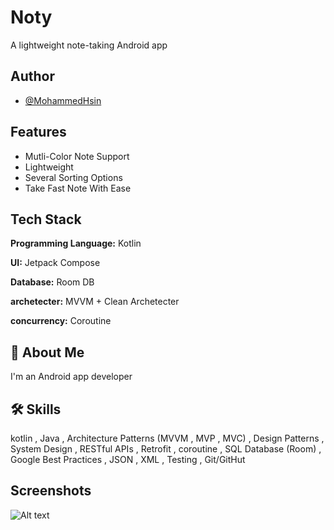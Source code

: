 
# Noty

A lightweight note-taking Android app


## Author

- [@MohammedHsin](https://www.github.com/MohammedHsin)


## Features

- Mutli-Color Note Support
- Lightweight
- Several Sorting Options
- Take Fast Note With Ease


## Tech Stack

**Programming Language:** Kotlin

**UI:**  Jetpack Compose

**Database:** Room DB

**archetecter:** MVVM + Clean Archetecter

**concurrency:** Coroutine


## 🚀 About Me
I'm an Android app developer


## 🛠 Skills
kotlin , Java , Architecture Patterns (MVVM , MVP , MVC) , Design Patterns , System Design , RESTful APIs , Retrofit , coroutine , SQL Database (Room) , Google Best Practices , JSON , XML , Testing , Git/GitHut

## Screenshots

<img src="/tree/main/app/src/main/res/final.png" alt="Alt text" title="Optional title">
